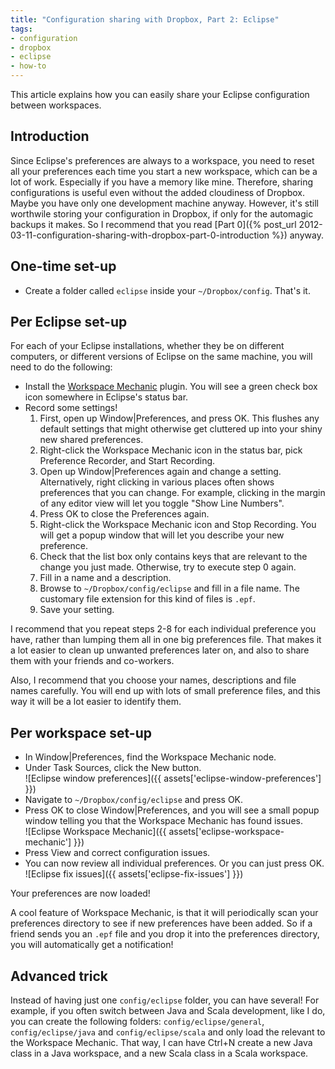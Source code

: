 ```yaml
---
title: "Configuration sharing with Dropbox, Part 2: Eclipse"
tags:
- configuration
- dropbox
- eclipse
- how-to
---
```

This article explains how you can easily share your Eclipse configuration
between workspaces.

Introduction
------------

Since Eclipse's preferences are always to a workspace, you need to reset all
your preferences each time you start a new workspace, which can be a lot of
work. Especially if you have a memory like mine. Therefore, sharing
configurations is useful even without the added cloudiness of Dropbox. Maybe
you have only one development machine anyway. However, it's still worthwile
storing your configuration in Dropbox, if only for the automagic backups it
makes. So I recommend that you read
[Part 0]({% post_url 2012-03-11-configuration-sharing-with-dropbox-part-0-introduction %})
anyway.

One-time set-up
---------------

* Create a folder called `eclipse` inside your `~/Dropbox/config`. That's it. 

Per Eclipse set-up
------------------

For each of your Eclipse installations, whether they be on different computers,
or different versions of Eclipse on the same machine, you will need to do the
following:

* Install the [Workspace Mechanic](http://code.google.com/a/eclipselabs.org/p/workspacemechanic/)
  plugin. You will see a green check box icon somewhere in Eclipse's status
  bar.
* Record some settings!
    1. First, open up Window|Preferences, and press OK. This flushes any
       default settings that might otherwise get cluttered up into your shiny
       new shared preferences.
    2. Right-click the Workspace Mechanic icon in the status bar, pick
       Preference Recorder, and Start Recording.
    3. Open up Window|Preferences again and change a setting.<br>Alternatively,
       right clicking in various places often shows preferences that you can
       change. For example, clicking in the margin of any editor view will let
       you toggle "Show Line Numbers".
    4. Press OK to close the Preferences again.
    5. Right-click the Workspace Mechanic icon and Stop Recording. You will get
       a popup window that will let you describe your new preference.
    6. Check that the list box only contains keys that are relevant to the
       change you just made. Otherwise, try to execute step 0 again.
    7. Fill in a name and a description.
    8. Browse to `~/Dropbox/config/eclipse` and fill in a file name. The
       customary file extension for this kind of files is `.epf`.
    9. Save your setting.

I recommend that you repeat steps 2-8 for each individual preference you have,
rather than lumping them all in one big preferences file. That makes it a lot
easier to clean up unwanted preferences later on, and also to share them with
your friends and co-workers.

Also, I recommend that you choose your names, descriptions and file names
carefully. You will end up with lots of small preference files, and this way it
will be a lot easier to identify them.

Per workspace set-up
--------------------

* In Window\|Preferences, find the Workspace Mechanic node.
* Under Task Sources, click the New button.<br>
![Eclipse window preferences]({{ assets['eclipse-window-preferences'] }})
* Navigate to `~/Dropbox/config/eclipse` and press OK.
* Press OK to close Window|Preferences, and you will see a small popup window
  telling you that the Workspace Mechanic has found issues.<br>
  ![Eclipse Workspace Mechanic]({{ assets['eclipse-workspace-mechanic'] }})
* Press View and correct configuration issues.
* You can now review all individual preferences. Or you can just press OK.<br>
![Eclipse fix issues]({{ assets['eclipse-fix-issues'] }})

Your preferences are now loaded!

A cool feature of Workspace Mechanic, is that it will periodically scan your
preferences directory to see if new preferences have been added. So if a friend
sends you an `.epf` file and you drop it into the preferences directory, you
will automatically get a notification!

Advanced trick
--------------

Instead of having just one `config/eclipse` folder, you can have several! For
example, if you often switch between Java and Scala development, like I do, you
can create the following folders: `config/eclipse/general`,
`config/eclipse/java` and `config/eclipse/scala` and only load the relevant to
the Workspace Mechanic. That way, I can have Ctrl+N create a new Java class in
a Java workspace, and a new Scala class in a Scala workspace.

